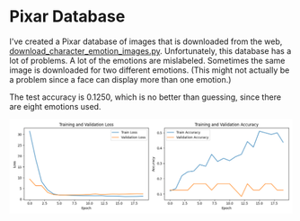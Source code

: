 Pixar Database
==============
I've created a Pixar database of images that is downloaded from the web, [download_character_emotion_images.py](../src/cdni/file_manipulation/download_character_emotion_images.py).  Unfortunately, this database has a lot of problems.  A lot of the emotions are mislabeled.  Sometimes the same image is downloaded for two different emotions.  (This might not actually be a problem since a face can display more than one emotion.)

The test accuracy is 0.1250, which is no better than guessing, since there are eight emotions used.

![training history](pixar_training_history.png "Pixar Training History")
